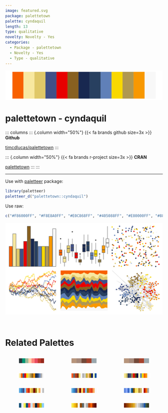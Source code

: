 ```yaml
---
image: featured.svg
package: palettetown
palette: cyndaquil
length: 13
type: qualitative
novelty: Novelty - Yes
categories:
  - Package - palettetown
  - Novelty - Yes
  - Type - qualitative
---
```


![](featured.svg)

# palettetown - cyndaquil 

::: columns
::: {.column width="50%"}
{{< fa brands github size=3x >}}
**Github**

[timcdlucas/palettetown](https://github.com/timcdlucas/palettetown)
:::

::: {.column width="50%"}
{{< fa brands r-project size=3x >}}
**CRAN**

[palettetown](https://CRAN.R-project.org/package=palettetown)
:::
:::

<hr> 

Use with [paletteer](https://emilhvitfeldt.github.io/paletteer/) package:

```r
library(paletteer)
paletteer_d("palettetown::cyndaquil")
```

Use raw:

```r
c("#F86000FF", "#F8E8A0FF", "#E0C868FF", "#405088FF", "#E80000FF", "#886020FF", "#182850FF", "#284060FF", "#6080B8FF", "#F8D800FF", "#B09850FF", "#F89800FF", "#F8F8F8FF")
``` 

![](examples.png) 

<br>

# Related Palettes

<div class="list" style="display: grid; grid-template-columns: auto auto auto;"> <figure class="figure">
<a href="../../awtools/a_palette/"> <img src="../../awtools/a_palette/featured.svg" style="width: 100%;" class="figure-img"></a>
</figure> <figure class="figure">
<a href="../../ButterflyColors/hamadryas_feronia/"> <img src="../../ButterflyColors/hamadryas_feronia/featured.svg" style="width: 100%;" class="figure-img"></a>
</figure> <figure class="figure">
<a href="../../ButterflyColors/hamadryas_feronia/"> <img src="../../ButterflyColors/hamadryas_feronia/featured.svg" style="width: 100%;" class="figure-img"></a>
</figure> <figure class="figure">
<a href="../../palettetown/quilava/"> <img src="../../palettetown/quilava/featured.svg" style="width: 100%;" class="figure-img"></a>
</figure> <figure class="figure">
<a href="../../palettetown/ledian/"> <img src="../../palettetown/ledian/featured.svg" style="width: 100%;" class="figure-img"></a>
</figure> <figure class="figure">
<a href="../../palettetown/typhlosion/"> <img src="../../palettetown/typhlosion/featured.svg" style="width: 100%;" class="figure-img"></a>
</figure> <figure class="figure">
<a href="../../palettetown/feraligatr/"> <img src="../../palettetown/feraligatr/featured.svg" style="width: 100%;" class="figure-img"></a>
</figure> <figure class="figure">
<a href="../../palettetown/croconaw/"> <img src="../../palettetown/croconaw/featured.svg" style="width: 100%;" class="figure-img"></a>
</figure> <figure class="figure">
<a href="../../palettetown/lanturn/"> <img src="../../palettetown/lanturn/featured.svg" style="width: 100%;" class="figure-img"></a>
</figure> <figure class="figure">
<a href="../../ggthemr/sea/"> <img src="../../ggthemr/sea/featured.svg" style="width: 100%;" class="figure-img"></a>
</figure> <figure class="figure">
<a href="../../palettetown/ampharos/"> <img src="../../palettetown/ampharos/featured.svg" style="width: 100%;" class="figure-img"></a>
</figure> <figure class="figure">
<a href="../../ochRe/olsen_seq/"> <img src="../../ochRe/olsen_seq/featured.svg" style="width: 100%;" class="figure-img"></a>
</figure> 
</div>
